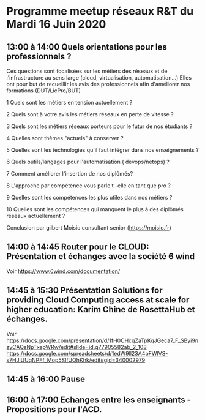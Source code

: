 # Programme meetup réseaux R&T du Mardi 16 Juin 2020 


##  13:00 à 14:00 Quels orientations pour les professionnels ?

Ces questions sont focalisées sur les métiers des réseaux et de l'infrastructure au sens large (cloud, virtualisation,  automatisation...)
Elles ont pour but de recueillir les avis des professionnels afin d'améliorer nos formations (DUT/LicPro/BUT) 

1 Quels sont les métiers en tension actuellement  ?

2 Quels sont à votre avis les métiers réseaux en perte de vitesse ?

3 Quels sont les métiers réseaux porteurs pour le futur de nos étudiants ?

4 Quelles sont thèmes "actuels" à conserver ?

5 Quelles sont les technologies  qu'il faut intégrer dans nos enseignements  ?

6 Quels outils/langages pour l'automatisation ( devops/netops) ?

7 Comment améliorer l'insertion de nos diplômés?

8 L'approche par compétence vous parle t -elle en tant que pro ?

9 Quelles sont les compétences les plus utiles dans nos métiers ?

10 Quelles sont les compétences qui manquent le plus à des diplômés réseaux actuellement ?

Conclusion par gilbert Moisio consultant senior (https://moisio.fr)

## 14:00 à 14:45 Router pour le CLOUD: Présentation et échanges avec la société 6 wind 

Voir
https://www.6wind.com/documentation/


## 14:45 à 15:30 Présentation Solutions for providing Cloud Computing access at scale for higher education: Karim Chine de RosettaHub et échanges.

Voir
https://docs.google.com/presentation/d/1fH0CHcqZaTpKqJGeca7_F_SByi9nzyCAQsNpTxepWRw/edit#slide=id.g77905582ab_2_108
https://docs.google.com/spreadsheets/d/1edW9ll23A4pFWlVS-s7HJiUUqNPFf_Mop5SlfUQhKhk/edit#gid=340002979

## 14:45 à 16:00 Pause 

## 16:00 à 17:00 Echanges entre les enseignants - Propositions pour l'ACD.







